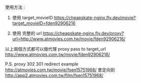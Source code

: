 使用方法 :
1. 使用 target_movieID
https://cheapskate-nginx.fly.dev/movie?target_movieID=fden92906216

2. 使用 完整的 url
https://cheapskate-nginx.fly.dev/proxy?url=http://www.atmovies.com.tw/movie/fden92906216/

以上兩個方式都可以做代理
proxy pass to target_url
http://www.atmovies.com.tw/movie/fden92906216/


P.S. proxy 302 301 redirect
example http://atmovies.com.tw/movie/fsen15751968/
會定向到 http://app2.atmovies.com.tw/film/fsen15751968/
